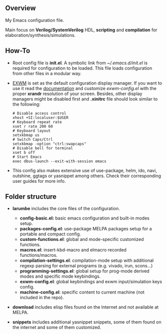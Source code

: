 ## Overview

My Emacs configuration file.

Main focus on **Verilog/SystemVerilog** HDL, **scripting** and **compilation** for elaboration/synthesis/simulations.

## How-To ##

  * Root config file is **init.el**. A symbolic link from *~/.emacs.d/init.el* is required for configuration to be loaded. This file loads configuration from other files in a modular way.

  * [EXWM](https://github.com/ch11ng/exwm) is set as the default configuration display manager. If you want to use it read the [documentation](https://github.com/ch11ng/exwm/wiki) and customize *exwm-config.el* with the proper **xrandr** resolution of your screen. Besides, other display managers might be disabled first and **.xinitrc** file should look similar to the following:

      ```shell
    # Disable access control
    xhost +SI:localuser:$USER
    # Keyboard repeat rate
    xset r rate 200 60
    # Keyboard layout
    setxkbmap us
    # Switch Caps/Ctrl
    setxkbmap -option "ctrl:swapcaps"
    # Disable bell for terminal
    xset b off
    # Start Emacs
    exec dbus-launch --exit-with-session emacs
      ```


  * This config also makes extensive use of use-package, helm, ido, navi, outshine, ggtags or yasnippet among others. Check their corresponding user guides for more info.


## Folder structure ##

  * **larumbe** includes the core files of the configuration.
    * **config-basic.el:** basic emacs configuration and built-in modes setup.
    * **packages-config.el**: use-package MELPA packages setup for a portable and compact config.
    * **custom-functions.el**: global and mode-specific customized functions.
    * **macros.el**: insert-kbd-macro and elmacro recorded functions/macros.
    * **compilation-settings.el**: compilation-mode setup with additional regexp parsing for external programs (e.g. vivado, irun, scons...)
    * **programming-settings.el**: global setup for prog-mode derived modes and specific mode keybindings.
    * **exwm-config.el**: global keybindings and exwm input/simulation keys config.
    * **machine-config.el**: specific content to current machine (not included in the repo).

  * **download** includes elisp files found on the Internet and not available at MELPA.

  * **snippets** includes additional yasnippet snippets, some of them found on the internet and some of them customized.


